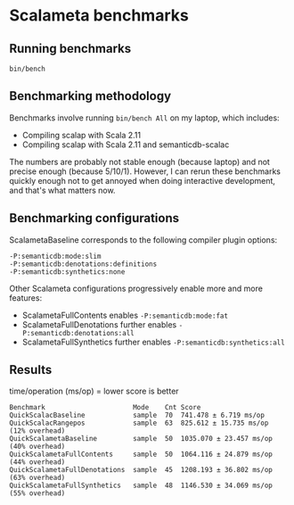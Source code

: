 # Scalameta benchmarks

## Running benchmarks

```
bin/bench
```

## Benchmarking methodology

Benchmarks involve running `bin/bench All` on my laptop, which includes:
  * Compiling scalap with Scala 2.11
  * Compiling scalap with Scala 2.11 and semanticdb-scalac

The numbers are probably not stable enough (because laptop)
and not precise enough (because 5/10/1). However, I can rerun these benchmarks
quickly enough not to get annoyed when doing interactive development,
and that's what matters now.

## Benchmarking configurations

ScalametaBaseline corresponds to the following compiler plugin options:

```
-P:semanticdb:mode:slim
-P:semanticdb:denotations:definitions
-P:semanticdb:synthetics:none
```

Other Scalameta configurations progressively enable more and more features:
  * ScalametaFullContents enables `-P:semanticdb:mode:fat`
  * ScalametaFullDenotations further enables `-P:semanticdb:denotations:all`
  * ScalametaFullSynthetics further enables `-P:semanticdb:synthetics:all`

## Results

time/operation (ms/op) = lower score is better

```
Benchmark                      Mode    Cnt Score
QuickScalacBaseline            sample  70  741.478 ± 6.719 ms/op     
QuickScalacRangepos            sample  63  825.612 ± 15.735 ms/op    (12% overhead)
QuickScalametaBaseline         sample  50  1035.070 ± 23.457 ms/op   (40% overhead)
QuickScalametaFullContents     sample  50  1064.116 ± 24.879 ms/op   (44% overhead)
QuickScalametaFullDenotations  sample  45  1208.193 ± 36.802 ms/op   (63% overhead)
QuickScalametaFullSynthetics   sample  48  1146.530 ± 34.069 ms/op   (55% overhead)
```